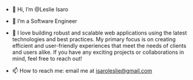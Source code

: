 - 👋 Hi, I’m @Leslie Isaro
- 👀 I’m a Software Engineer



- 💞️ I love building robust and scalable web applications using the latest technologies and best practices. My primary focus is on creating efficient and user-friendly experiences that meet the needs 
          of clients and users alike.
          If you have any exciting projects or collaborations in mind, feel free to reach out!
- 📫 How to reach me: email me at isaroleslie@gmail.com

  

